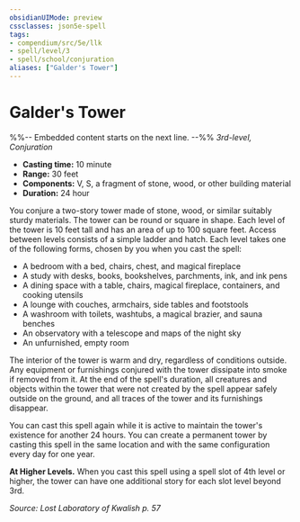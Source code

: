 ```yaml
---
obsidianUIMode: preview
cssclasses: json5e-spell
tags:
- compendium/src/5e/llk
- spell/level/3
- spell/school/conjuration
aliases: ["Galder's Tower"]
---
```

# Galder's Tower
%%-- Embedded content starts on the next line. --%%
*3rd-level, Conjuration*  

- **Casting time:** 10 minute
- **Range:** 30 feet
- **Components:** V, S, a fragment of stone, wood, or other building material
- **Duration:** 24 hour

You conjure a two-story tower made of stone, wood, or similar suitably sturdy materials. The tower can be round or square in shape. Each level of the tower is 10 feet tall and has an area of up to 100 square feet. Access between levels consists of a simple ladder and hatch. Each level takes one of the following forms, chosen by you when you cast the spell:

- A bedroom with a bed, chairs, chest, and magical fireplace  
- A study with desks, books, bookshelves, parchments, ink, and ink pens  
- A dining space with a table, chairs, magical fireplace, containers, and cooking utensils  
- A lounge with couches, armchairs, side tables and footstools  
- A washroom with toilets, washtubs, a magical brazier, and sauna benches  
- An observatory with a telescope and maps of the night sky  
- An unfurnished, empty room  

The interior of the tower is warm and dry, regardless of conditions outside. Any equipment or furnishings conjured with the tower dissipate into smoke if removed from it. At the end of the spell's duration, all creatures and objects within the tower that were not created by the spell appear safely outside on the ground, and all traces of the tower and its furnishings disappear.

You can cast this spell again while it is active to maintain the tower's existence for another 24 hours. You can create a permanent tower by casting this spell in the same location and with the same configuration every day for one year.

**At Higher Levels.** When you cast this spell using a spell slot of 4th level or higher, the tower can have one additional story for each slot level beyond 3rd.

*Source: Lost Laboratory of Kwalish p. 57*